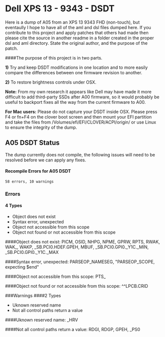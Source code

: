 # Dell XPS 13 - 9343 - DSDT

Here is a dump of A05 from an XPS 13 9343 FHD (non-touch), but eventaully I hope to have all of the aml and dsl files dumped here. If you contribute to this project and apply patches that others had made then please cite the source in another readme in a folder created in the proper dsl and aml directory. State the original author, and the purpose of the patch.

####The purpose of this project is in two parts.

**1)** Try and keep DSDT modifications in one location and to more easily compare the differences between one firmware revision to another.

**2)** To restore brightness controls under OSX. 

**Note:** From my own research it appears like Dell may have made it more difficult to add third-party SSDs after A00 firmware, so it would probably be useful to backport fixes all the way from the current firmware to A00.

**For Mac users:** Please do not capture your DSDT inside OSX. Please press F4 or fn+F4 on the clover boot screen and then mount your EFI partition and take the files from /Volumes/efi/EFI/CLOVER/ACPI/origin/ or use Linux to ensure the integrity of the dump.

## A05 DSDT Status
The dump currently does not compile, the following issues will need to be resolved before we can apply any fixes.

#### Recompile Errors for A05 DSDT
```58 errors, 10 warnings```

### Errors
#### 4 Types 
- Object does not exist
- Syntax error, unexpected
- Object not accessible from this scope
- Object not found or not accessible from this scope

####Object does not exist:
PICM, OSID, NHPG, NPME, GPRW, RPTS, RWAK, WAK_, WAKP, \_SB.PCI0.HDEF.GPEH, MBUF, \_SB.PCI0.GPI0._Y1C._MIN, \_SB.PCI0.GPI0._Y1C._MAX

####Syntax error, unexpected:
PARSEOP_NAMESEG, "PARSEOP_SCOPE, expecting $end"

####Object not accessible from this scope:
PTS_

####Object not found or not accessible from this scope:
^^LPCB.CRID

###Warnings
####2 Types
- Uknown reserved name
- Not all control paths return a value

####Uknown reserved name:
_HRV

####Not all control paths return a value:
RDGI, RDGP, GPEH, _PS0